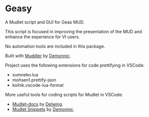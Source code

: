 # Geasy
A Mudlet script and GUI for Geas MUD.

This script is focused in improving the presentation of the MUD and enhance the experience for VI users.

No automation tools are included in this package.

Built with [Muddler](https://github.com/demonnic/muddler) by [Demonnic](https://github.com/demonnic).

Project uses the following extensions for code prettifying in VSCode:
* sumneko.lua
* mohsen1.prettify-json
* koihik.vscode-lua-format

More useful tools for coding scripts for Mudlet in VSCode:
* [Mudlet-docs](https://github.com/Delwing/mudlet-docs) by [Delwing](https://github.com/Delwing).
* [Mudlet Snippets](https://github.com/demonnic/MiscMudlet/tree/master/snippets) by [Demonnic](https://github.com/demonnic).
